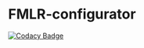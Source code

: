# FMLR-configurator
[![Codacy Badge](https://api.codacy.com/project/badge/Grade/bec183466a894542b0594ff3e4cd0424)](https://www.codacy.com/app/morgulbrut/FMLR-configurator?utm_source=github.com&utm_medium=referral&utm_content=morgulbrut/FMLR-configurator&utm_campaign=badger)